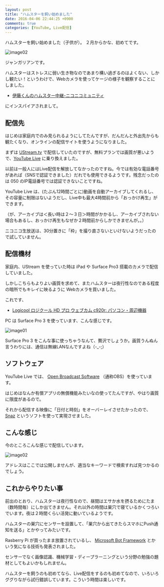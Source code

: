 ```yaml
---
layout: post
title: "ハムスターを飼い始めました"
date: 2016-04-06 22:44:25 +0900
comments: true
categories: [YouTube, Live配信]
---
```


ハムスターを飼い始めました（子供が）。
２月からかな、初めてです。

<!--more-->

![image02](https://dl.dropboxusercontent.com/u/264530/qiita/started_keep_a_hamster_02.jpg)

ジャンガリアンです。

ハムスターはストレスに弱い生き物なのであまり構い過ぎるのはよくない、しかし観たい！というわけで、Webカメラを使ってケージの様子を観察することにしました。

* [伊藤くんのハムスター中継-ニコニコミュニティ](http://com.nicovideo.jp/community/co2173122)

にインスパイアされまして。

## 配信先

はじめは家庭内でのみ見られるようにしてたんですが、だんだんと外出先からも観たくなり、オンラインの配信サイトを使うようになりました。

まずは [UStream.tv](http://www.ustream.tv/) で配信していたのですが、無料プランでは画質が悪いようで、[YouTube Live](https://www.youtube.com/live) に乗り換えました。

以前は一般人にはLive配信を解放してなかったのですね。今では有効な電話番号があれば（SNSで認証できました）だれでも使用できるようです。残念だったのは 050 のIP電話番号では認証できないことですね。

YouTube Live は、(たぶん12時間ごとに)動画を自動アーカイブしてくれるし、その容量に制限はないようだし、Live中も最大4時間前から「おっかけ再生」ができます。

（が、アーカイブは＜長い時は２〜３日＞時間がかかるし、アーカイブされない場合もあるし、おっかけ再生もなぜか２時間前からしかできませんが。。）

ニコニコ生放送は、30分置きに「枠」を撮り直さないといけないようだったので試していません。

## 配信機材

家庭内、UStream を使っていた時は iPad や Surface Pro3 搭載のカメラで配信していました。

しかしこちらもよりよい画質を求めて、またハムスターは夜行性なのである程度の暗所でもキレイに映るように Webカメラを買いました。

これです、

* [Logicool ロジクール HD プロ ウェブカム c920r: パソコン・周辺機器](http://www.amazon.co.jp/Logicool-%E3%83%AD%E3%82%B8%E3%82%AF%E3%83%BC%E3%83%AB-HD-%E3%82%A6%E3%82%A7%E3%83%96%E3%82%AB%E3%83%A0-c920r/dp/B0158F77Z2)

PC は Surface Pro 3 を使っています、こんな感じです。

![image01](https://pbs.twimg.com/media/CfB5Q5eUIAAtdMM.jpg)

Surface Pro 3 をこんな事に使っちゃうなんて、贅沢でしょうか。画質うんぬん言うわりには、通信は無線LANなんですよね（-_-;）

## ソフトウェア

YouTube Live では、 [Open Broadcast Software](https://obsproject.com/) （通称OBS）を使っています。

はじめはなんか有償アプリの無償機能みたいなの使ってたんですが、やはり画質に限度があるので。

それから配信する映像に「日付と時刻」をオーバーレイさせたかったので、[Snaz](https://obsproject.com/forum/resources/snaz.96/) というソフトを使って実現させました。

## こんな感じ

今のところこんな感じで配信しています。

![image02](https://dl.dropboxusercontent.com/u/264530/qiita/started_keep_a_hamster_01.png)

アドレスはここでは公開しませんが、適当なキーワードで検索すれば見つかるのでしょう。

## これからやりたい事

前出のとおり、ハムスターは夜行性なので、昼間はエサか水を摂るためにたま（数時間毎）にしか出てきません。それ以外の時間は巣穴で寝ているかくつろいでいます。夜は２時間くらい活発に動いているようです。

ハムスターの巣穴にセンサーを設置して、「巣穴から出てきたらスマホにPush通知を送る」とかやってみたいです。

Rasberry Pi が買ったまま放置されているし、 [Microsoft Bot Framework](https://dev.botframework.com/) とかいう気になる技術も発表されました。

センサーでなく画像認識、機械学習・ディープラーニングという分野の勉強の題材としてもよいかもしれません。

ハムスターを飼うのも初めてなら、Live配信をするのも初めてなので、いろいろググりながら試行錯誤しています。こういう時間は楽しいです。